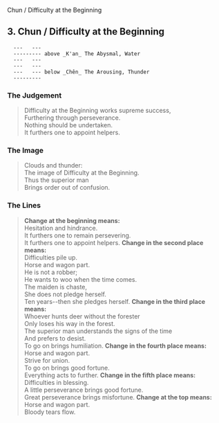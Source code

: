Chun / Difficulty at the Beginning
## 3. Chun / Difficulty at the Beginning
      ---   ---
      --------- above _K'an_ The Abysmal, Water  
      ---   ---
      ---   ---
      ---   --- below _Chên_ The Arousing, Thunder  
      ---------
### The Judgement
> Difficulty at the Beginning works supreme success,  
 Furthering through perseverance.  
 Nothing should be undertaken.  
 It furthers one to appoint helpers.
### The Image
> Clouds and thunder:  
 The image of Difficulty at the Beginning.  
 Thus the superior man  
 Brings order out of confusion.
### The Lines

 > **Change at the beginning means:**  
 Hesitation and hindrance.  
 It furthers one to remain persevering.  
 It furthers one to appoint helpers.
 > **Change in the second place means:**  
 Difficulties pile up.  
 Horse and wagon part.  
 He is not a robber;  
 He wants to woo when the time comes.  
 The maiden is chaste,  
 She does not pledge herself.  
 Ten years--then she pledges herself.
 > **Change in the third place means:**  
 Whoever hunts deer without the forester  
 Only loses his way in the forest.  
 The superior man understands the signs of the time  
 And prefers to desist.  
 To go on brings humiliation.
 > **Change in the fourth place means:**  
 Horse and wagon part.  
 Strive for union.  
 To go on brings good fortune.  
 Everything acts to further.
 > **Change in the fifth place means:**  
 Difficulties in blessing.  
 A little perseverance brings good fortune.  
 Great perseverance brings misfortune.
 > **Change at the top means:**  
 Horse and wagon part.  
 Bloody tears flow.



